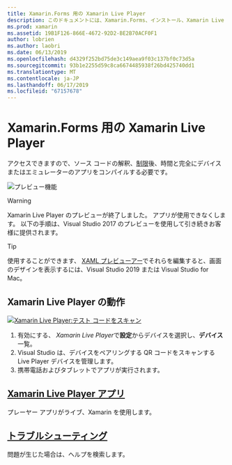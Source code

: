 ```yaml
---
title: Xamarin.Forms 用の Xamarin Live Player
description: このドキュメントには、Xamarin.Forms、インストール、Xamarin Live Player アプリ、Xamarin Live Player、制限事項を使用するサンプルを記述して、トラブルシューティング用の Xamarin Live Player がについて説明します。
ms.prod: xamarin
ms.assetid: 19B1F126-866E-4672-92D2-BE2B70ACF0F1
author: lobrien
ms.author: laobri
ms.date: 06/13/2019
ms.openlocfilehash: d4329f252bd75de3c149aea9f03c137bf0c73d5a
ms.sourcegitcommit: 93b1e2255d59c8ca6674485938f26bd425740dd1
ms.translationtype: MT
ms.contentlocale: ja-JP
ms.lasthandoff: 06/17/2019
ms.locfileid: "67157678"
---
```

# <a name="xamarin-live-player-for-xamarinforms"></a>Xamarin.Forms 用の Xamarin Live Player

アクセスできますので、ソース コードの解釈、[制限](limitations.md)後、時間と完全にデバイスまたはエミュレーターのアプリをコンパイルする必要です。

![プレビュー機能](~/media/shared/preview.png)

> [!WARNING]
> Xamarin Live Player のプレビューが終了しました。 アプリが使用できなくします。 以下の手順は、Visual Studio 2017 のプレビューを使用して引き続きお客様に提供されます。

> [!TIP]
> 使用することができます、 [XAML プレビューアー](~/xamarin-forms/xaml/xaml-previewer/index.md)でそれらを編集すると、画面のデザインを表示するには、Visual Studio 2019 または Visual Studio for Mac。

## <a name="how-xamarin-live-player-worked"></a>Xamarin Live Player の動作

[![Xamarin Live Player:テスト コードをスキャン](images/xamarin-live.png)](images/xamarin-live-sml.png#lightbox)

1. 有効にする、 *Xamarin Live Player*で**設定**からデバイスを選択し、**デバイス**一覧。
2. Visual Studio は、デバイスをペアリングする QR コードをスキャンする Live Player デバイスを管理します。
3. 携帯電話およびタブレットでアプリが実行されます。

## <a name="xamarin-live-player-appplayermd"></a>[Xamarin Live Player アプリ](player.md)

プレーヤー アプリがライブ、Xamarin を使用します。

## <a name="troubleshootingtroubleshootingmd"></a>[トラブルシューティング](troubleshooting.md)

問題が生じた場合は、ヘルプを検索します。
